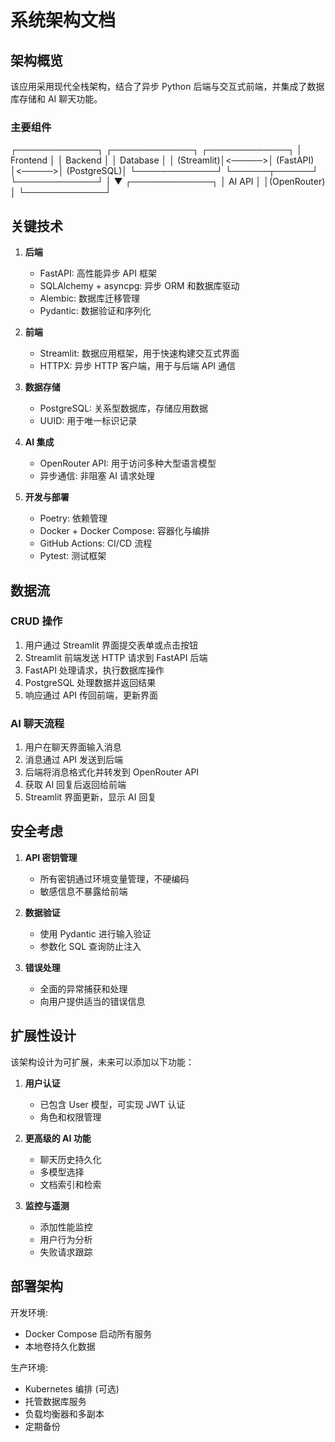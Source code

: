 # 系统架构文档

## 架构概览

该应用采用现代全栈架构，结合了异步 Python 后端与交互式前端，并集成了数据库存储和 AI 聊天功能。

### 主要组件
┌─────────────┐ ┌─────────────┐ ┌─────────────┐ │ Frontend │ │ Backend │ │ Database │ │ (Streamlit)│<─────>│ (FastAPI) │<─────>│ (PostgreSQL)│ └─────────────┘ └──────┬──────┘ └─────────────┘ │ ▼ ┌─────────────┐ │ AI API │ │(OpenRouter) │ └─────────────┘


## 关键技术

1. **后端**
   - FastAPI: 高性能异步 API 框架
   - SQLAlchemy + asyncpg: 异步 ORM 和数据库驱动
   - Alembic: 数据库迁移管理
   - Pydantic: 数据验证和序列化

2. **前端**
   - Streamlit: 数据应用框架，用于快速构建交互式界面
   - HTTPX: 异步 HTTP 客户端，用于与后端 API 通信

3. **数据存储**
   - PostgreSQL: 关系型数据库，存储应用数据
   - UUID: 用于唯一标识记录

4. **AI 集成**
   - OpenRouter API: 用于访问多种大型语言模型
   - 异步通信: 非阻塞 AI 请求处理

5. **开发与部署**
   - Poetry: 依赖管理
   - Docker + Docker Compose: 容器化与编排
   - GitHub Actions: CI/CD 流程
   - Pytest: 测试框架

## 数据流

### CRUD 操作

1. 用户通过 Streamlit 界面提交表单或点击按钮
2. Streamlit 前端发送 HTTP 请求到 FastAPI 后端
3. FastAPI 处理请求，执行数据库操作
4. PostgreSQL 处理数据并返回结果
5. 响应通过 API 传回前端，更新界面

### AI 聊天流程

1. 用户在聊天界面输入消息
2. 消息通过 API 发送到后端
3. 后端将消息格式化并转发到 OpenRouter API
4. 获取 AI 回复后返回给前端
5. Streamlit 界面更新，显示 AI 回复

## 安全考虑

1. **API 密钥管理**
   - 所有密钥通过环境变量管理，不硬编码
   - 敏感信息不暴露给前端

2. **数据验证**
   - 使用 Pydantic 进行输入验证
   - 参数化 SQL 查询防止注入

3. **错误处理**
   - 全面的异常捕获和处理
   - 向用户提供适当的错误信息

## 扩展性设计

该架构设计为可扩展，未来可以添加以下功能：

1. **用户认证**
   - 已包含 User 模型，可实现 JWT 认证
   - 角色和权限管理

2. **更高级的 AI 功能**
   - 聊天历史持久化
   - 多模型选择
   - 文档索引和检索

3. **监控与遥测**
   - 添加性能监控
   - 用户行为分析
   - 失败请求跟踪

## 部署架构

开发环境:
- Docker Compose 启动所有服务
- 本地卷持久化数据

生产环境:
- Kubernetes 编排 (可选)
- 托管数据库服务
- 负载均衡器和多副本
- 定期备份 